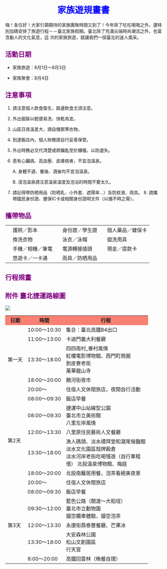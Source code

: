 <h1 align="center"><span style="color:blue">家族遊規畫書</span></h1>

嗨！各位好！大家引頸期待的家族團聚時間又到了！今年除了吃吃喝喝之外，還特別加碼安排了旅遊行程－－臺北家族假期。臺北除了充滿尖端時尚潮流之外，也富含動人的文化氣息，這 次的家族旅遊，就讓我們一探臺北的迷人風采。 

## <span style="color:purple">**活動日期**</span> 

- 家族旅遊：8月1日～8月3日 

- 家族聚會：8月4日 

## <span style="color:purple">**注意事項**</span> 

1. 請注意個人飲食衛生，路邊飲食尤須注意。 

2. 外出服裝以輕便易洗、快乾為宜。 

3. 山區日夜溫差大，請自備禦寒衣物。

4. 到達飯店內，個人財務請自行妥善保管。 

5. 外出時務必交代清楚或將鑰匙至於櫃檯，以防遺失。

6. 患有心臟病、高血壓、皮膚病者，不宜泡溫泉。 

      A. 身體不適、餐後、酒後均不宜泡溫泉。 

      B. 浸泡溫泉請注意溫泉溫度及泡浴的時間不要太久。 

7. 請記得帶防晒用品（防晒乳、小外套、遮陽傘…）及防蚊液、雨具。 8. 請攜帶國民身份證、健保IC卡或相關身份證明文件（以備不時之需）。 

## <span style="color:purple">**攜帶物品**</span> 

<table>
	<tr>
		<td></td>
		<td>護照／影本</td>
		<td></td>
		<td>身份證／學生證</td>
		<td></td>
		<td>個人藥品／健保卡</td>
	</tr>
	<tr>
		<td></td>
		<td>換洗衣物</td>
		<td></td>
		<td>泳衣／泳帽</td>
		<td></td>
		<td>盥洗用具</td>
	</tr>
	<tr>
		<td></td>
		<td>手機／相機／筆電</td>
		<td></td>
		<td>電源轉接插頭</td>
		<td></td>
		<td>現金／提款卡</td>
	</tr>
	<tr>
		<td></td>
		<td>悠遊卡／一卡通</td>
		<td></td>
		<td>雨具／防晒用品</td>
		<td></td>
		<td></td>
	</tr>
</table>


## <span style="color:purple">**行程規畫**</span> 

<table>
	<tr style="background-color:#FA8072;font-weight:bold">
		<td><center>日期</center></td>
		<td><center>時間</center></td>
		<td><center>行程</center></td>
	</tr>
	<tr>
		<td rowspan="5">第一天</td>
		<td>10:00～10:30 </td>
		<td>集合：臺北高鐵B4出口 </td>
	</tr>
	<tr>
		<td>11:00～13:00</td>
		<td>卡迪門義大利餐廳</td>
	</tr>
	<tr>
		<td>13:30～18:00 </td>
		<td>四四南村_眷村風情<br>紅樓電影博物館、西門町商圈<br>剝皮寮老街<br>萬華龍山寺<br></td>
	</tr>
	<tr>
		<td>18:00～20:00 </td>
		<td>饒河街夜市</td>
	</tr>
	<tr>
		<td>20:00～</td>
		<td>住宿人文休閒旅店，夜間自行活動</td>
	<tr>
		<td rowspan="6"> 第2天</td>
		<td>08:00～09:30</td>
		<td>飯店早餐</td>
	</tr>
	<tr>
		<td>08:00～09:30 </td>
		<td>捷運中山站線型公園<br>臺北市立美術館<br>八里左岸風情
	</tr>
	<tr>
		<td>12:00～13:30</td>
		<td>八里原住民藝術人文餐廳</td>
	</tr>
	<tr>
		<td>13:30～18:00 </td>
		<td>漁人碼頭、淡水禮拜堂和滬尾偕醫館 <br>淡水文化園區殼牌穀倉 <br>淡水河岸老街吃喝慢遊（自行車租<br>借） 北投溫泉博物館、梅庭
	</tr>
	<tr>
		<td>18:00～20:00 </td>
		<td>北投南籬居用餐，泡茶看絕美夜景</td>
	</tr>
	<tr>
		<td>20:00～ </td>
		<td>住宿人文休閒旅店</td>
	</tr>
	<tr>
		<td rowspan="5">第3天 </td>
		<td>08:00～09:30</td>
		<td>飯店早餐</td>
	</tr>
	<tr>
		<td>09:30～12:00 </td>
		<td>藍色公路（關渡～大稻埕）<br>臺北市立動物園 <br>貓空纜車體驗、貓空泡茶
	</tr>
	<tr>
		<td>12:00～13:30 </td>
		<td>永康街鼎泰豐餐廳、芒果冰</td>
	</tr>
	<tr>
		<td>13:30～18:00 </td>
		<td>大安森林公園<br>松山文創園區<br>行天宮
	</tr>
	<tr>
		<td>8:00～20:00 </td>
		<td>高鐵回雲林（晚餐自理）</td>

## <span style="color:purple">**附件 臺北捷運路線圖**</span> 

![](https://i.loli.net/2021/05/28/aOtGv4g1USV8RnX.png)
